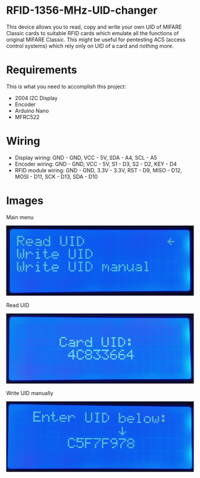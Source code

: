 # RFID-1356-MHz-UID-changer
This device allows you to read, copy and write your own UID of MIFARE Classic cards to suitable RFID cards which emulate all the functions of original MIFARE Classic. This might be useful for pentesting ACS (access control systems) which rely only on UID of a card and nothing more. 

# Requirements
This is what you need to accomplish this project:
- 2004 I2C Display
- Encoder
- Arduino Nano
- MFRC522

# Wiring

- Display wiring:
  GND - GND, VCC - 5V, SDA - A4, SCL - A5
- Encoder wiring:
  GND - GND, VCC - 5V, S1 - D3, S2 - D2, KEY - D4
- RFID module wiring:
  GND - GND, 3.3V - 3.3V, RST - D9, MISO - D12, MOSI - D11, SCK - D13, SDA - D10

# Images

Main menu

![Main menu](https://github.com/andyparkers/RFID-1356-MHz-UID-changer/blob/main/Images/IMG_20220729_220914.jpg)

Read UID

![UID](https://github.com/andyparkers/RFID-1356-MHz-UID-changer/blob/main/Images/IMG_20220729_220856.jpg)

Write UID manually

![Write UID](https://github.com/andyparkers/RFID-1356-MHz-UID-changer/blob/main/Images/IMG_20220729_221002.jpg)
